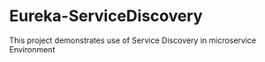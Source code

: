 # Eureka-ServiceDiscovery
This project demonstrates use of Service Discovery in microservice Environment
